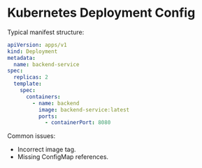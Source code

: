 # Kubernetes Deployment Config

Typical manifest structure:
```yaml
apiVersion: apps/v1
kind: Deployment
metadata:
  name: backend-service
spec:
  replicas: 2
  template:
    spec:
      containers:
        - name: backend
          image: backend-service:latest
          ports:
            - containerPort: 8080
```
Common issues:
- Incorrect image tag.
- Missing ConfigMap references.
